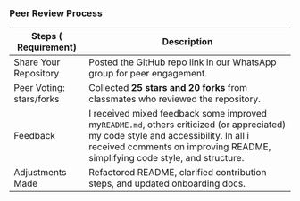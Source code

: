 


### Peer Review Process

|   Steps ( Requirement)                | Description                                                                 |
|-----------------------|-----------------------------------------------------------------------------|
| Share Your Repository | Posted the GitHub repo link in our WhatsApp group for peer engagement.      |
| Peer Voting: stars/forks           | Collected **25 stars and 20 forks** from classmates who reviewed the repository.|
| Feedback              | I received mixed feedback  some improved my`README.md`, others criticized (or appreciated) my code style and accessibility.    In all i received comments on improving README, simplifying code style, and structure.|
| Adjustments Made      | Refactored README, clarified contribution steps, and updated onboarding docs.|

